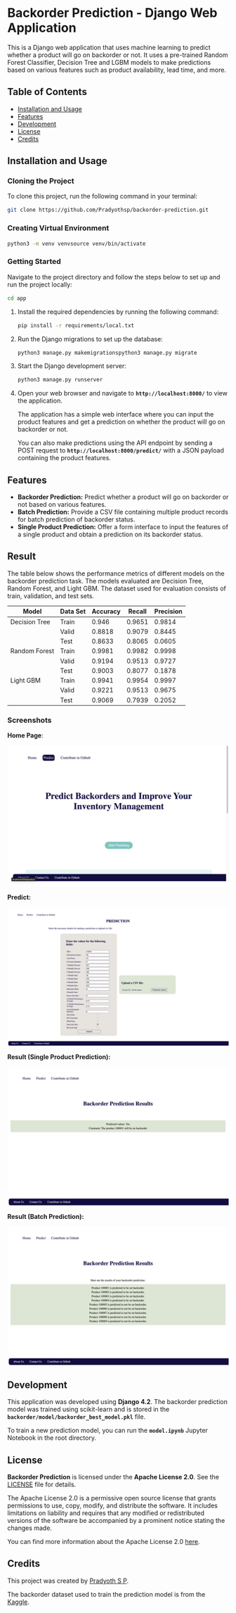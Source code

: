 # Backorder Prediction - Django Web Application

This is a Django web application that uses machine learning to predict whether a product will go on backorder or not. It uses a pre-trained Random Forest Classifier, Decision Tree and LGBM models to make predictions based on various features such as product availability, lead time, and more.

## Table of Contents

- [Installation and Usage](#installation-and-usage)
- [Features](#features)
- [Development](#development)
- [License](#license)
- [Credits](#credits)

## Installation and Usage

### Cloning the Project

To clone this project, run the following command in your terminal:

```bash
git clone https://github.com/Pradyothsp/backorder-prediction.git
```

### Creating Virtual Environment

```bash
python3 -m venv venvsource venv/bin/activate
```

### Getting Started

Navigate to the project directory and follow the steps below to set up and run the project locally:

```bash
cd app
```

1. Install the required dependencies by running the following command:
    
    ```bash
    pip install -r requirements/local.txt
    ```
    
2. Run the Django migrations to set up the database:
    
    ```bash
    python3 manage.py makemigrationspython3 manage.py migrate
    ```
    
3. Start the Django development server:
    
    ```bash
    python3 manage.py runserver
    ```
    
4. Open your web browser and navigate to **`http://localhost:8000/`** to view the application.
    
    The application has a simple web interface where you can input the product features and get a prediction on whether the product will go on backorder or not.
    
    You can also make predictions using the API endpoint by sending a POST request to **`http://localhost:8000/predict/`** with a JSON payload containing the product features.
    

## Features

- **Backorder Prediction:** Predict whether a product will go on backorder or not based on various features.
- **Batch Prediction:** Provide a CSV file containing multiple product records for batch prediction of backorder status.
- **Single Product Prediction:** Offer a form interface to input the features of a single product and obtain a prediction on its backorder status.

## Result

The table below shows the performance metrics of different models on the backorder prediction task. The models evaluated are Decision Tree, Random Forest, and Light GBM. The dataset used for evaluation consists of train, validation, and test sets.

| Model | Data Set | Accuracy | Recall | Precision |
| --- | --- | --- | --- | --- |
| Decision Tree | Train | 0.946 | 0.9651 | 0.9814 |
|  | Valid | 0.8818 | 0.9079 | 0.8445 |
|  | Test | 0.8633 | 0.8065 | 0.0605 |
| Random Forest | Train | 0.9981 | 0.9982 | 0.9998 |
|  | Valid | 0.9194 | 0.9513 | 0.9727 |
|  | Test | 0.9003 | 0.8077 | 0.1878 |
| Light GBM | Train | 0.9941 | 0.9954 | 0.9997 |
|  | Valid | 0.9221 | 0.9513 | 0.9675 |
|  | Test | 0.9069 | 0.7939 | 0.2052 |

### Screenshots

**Home Page**:

![Home Page](images/home_page.png)

**Predict:**

![Predict](images/predict.png)

**Result (Single Product Prediction):**

![Single Product Prediction](images/single_prediction.png)

**Result (Batch Prediction):**

![Batch Prediction](images/batch_prediction.png)

## Development

This application was developed using **Django 4.2**. The backorder prediction model was trained using scikit-learn and is stored in the **`backorder/model/backorder_best_model.pkl`** file.

To train a new prediction model, you can run the **`model.ipynb`** Jupyter Notebook in the root directory.

## License

**Backorder Prediction** is licensed under the **Apache License 2.0**. See the [LICENSE](https://github.com/Pradyothsp/backorder-prediction/blob/main/LICENSE) file for details.

The Apache License 2.0 is a permissive open source license that grants permissions to use, copy, modify, and distribute the software. It includes limitations on liability and requires that any modified or redistributed versions of the software be accompanied by a prominent notice stating the changes made.

You can find more information about the Apache License 2.0 [here](https://www.apache.org/licenses/LICENSE-2.0).

## Credits

This project was created by [Pradyoth S P](https://github.com/Pradyothsp/backorder-prediction).

The backorder dataset used to train the prediction model is from the [Kaggle](https://www.kaggle.com/datasets/gauravsbisht/backorder-prediction).
